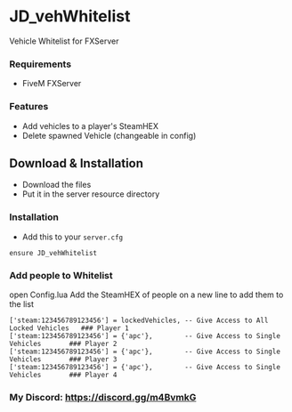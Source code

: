  # JD_vehWhitelist
 Vehicle Whitelist for FXServer

 ### Requirements
 - FiveM FXServer

 ### Features
 - Add vehicles to a player's SteamHEX
 - Delete spawned Vehicle (changeable in config)

 ## Download & Installation

 - Download the files
 - Put it in the server resource directory

 ### Installation
 - Add this to your `server.cfg`
 ```
 ensure JD_vehWhitelist
 ```

 ### Add people to Whitelist
 open Config.lua
 Add the SteamHEX of people on a new line to  add them to the list
 ```
 ['steam:123456789123456'] = lockedVehicles, -- Give Access to All Locked Vehicles   ### Player 1
 ['steam:123456789123456'] = {'apc'},        -- Give Access to Single Vehicles       ### Player 2
 ['steam:123456789123456'] = {'apc'},        -- Give Access to Single Vehicles       ### Player 3
 ['steam:123456789123456'] = {'apc'},        -- Give Access to Single Vehicles       ### Player 4
 ```


 ### My Discord: https://discord.gg/m4BvmkG
